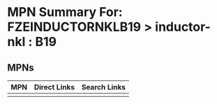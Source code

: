 



# MPN Summary For: FZEINDUCTORNKLB19 > inductor-nkl : B19

## MPNs
  

|MPN|Direct Links|Search Links|
| :--- | :--- | :--- |
||||

